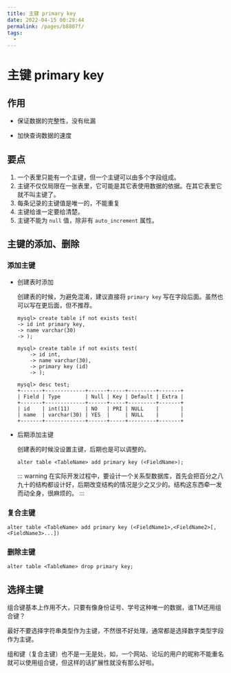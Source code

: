 ```yaml
---
title: 主键 primary key
date: 2022-04-15 00:29:44
permalink: /pages/b8807f/
tags:
  - 
---
```

# 主键 primary key

## 作用

- 保证数据的完整性，没有纰漏

- 加快查询数据的速度

## 要点

1. 一个表里只能有一个主键，但一个主键可以由多个字段组成。
2. 主键不仅仅局限在一张表里，它可能是其它表使用数据的依据。在其它表里它就不叫主键了。
3. 每条记录的主键值是唯一的，不能重复
4. 主键给谁一定要给清楚。
4. 主键不能为 `null` 值，除非有 `auto_increment` 属性。

## 主键的添加、删除

### 添加主键

- 创建表时添加

  创建表的时候，为避免混淆，建议直接将 `primary key` 写在字段后面。虽然也可以写在更后面，但不推荐。

    ```mysql
    mysql> create table if not exists test(
    -> id int primary key,
    -> name varchar(30)
    -> );
    ```

    ```mysql
    mysql> create table if not exists test(
        -> id int,
        -> name varchar(30),
        -> primary key (id)
        -> );
    ```
    
    ```mysql
    mysql> desc test;
    +-------+-------------+------+-----+---------+-------+
    | Field | Type        | Null | Key | Default | Extra |
    +-------+-------------+------+-----+---------+-------+
    | id    | int(11)     | NO   | PRI | NULL    |       |
    | name  | varchar(30) | YES  |     | NULL    |       |
    +-------+-------------+------+-----+---------+-------+
    ```

- 后期添加主键

  创建表的时候没设置主键，后期也是可以调整的。

    ```mysql
    alter table <TableName> add primary key (<FieldName>);
    ```

    ::: warning
    在实际开发过程中，要设计一个关系型数据库，首先会把百分之八九十的结构都设计好，后期改变结构的情况是少之又少的。结构这东西牵一发而动全身，很麻烦的。
    :::

### 复合主键

```mysql
alter table <TableName> add primary key (<FieldName1>,<FieldName2>[,<FieldName3>...])
```

### 删除主键

```mysql
alter table <TableName> drop primary key;
```

## 选择主键

组合键基本上作用不大，只要有像身份证号、学号这种唯一的数据，谁TM还用组合键？  

最好不要选择字符串类型作为主键，不然很不好处理，通常都是选择数字类型字段作为主键。

组和键（复合主键）也不是一无是处，如，一个网站、论坛的用户的昵称不能重名就可以使用组合键，但这样的话扩展性就没有那么好啦。

